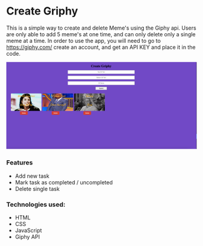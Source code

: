 # Create Griphy

This is a simple way to create and delete Meme's using the Giphy api. Users are only able to add 5 meme's at one time, and can only delete only a single meme at a time. In order to use the app, you will need to go to https://giphy.com/ create an account, and get an API KEY and place it in the code.

![Model](griphy.png)

### Features
* Add new task
* Mark task as completed / uncompleted
* Delete single task

### Technologies used:
* HTML
* CSS
* JavaScript
* Giphy API
